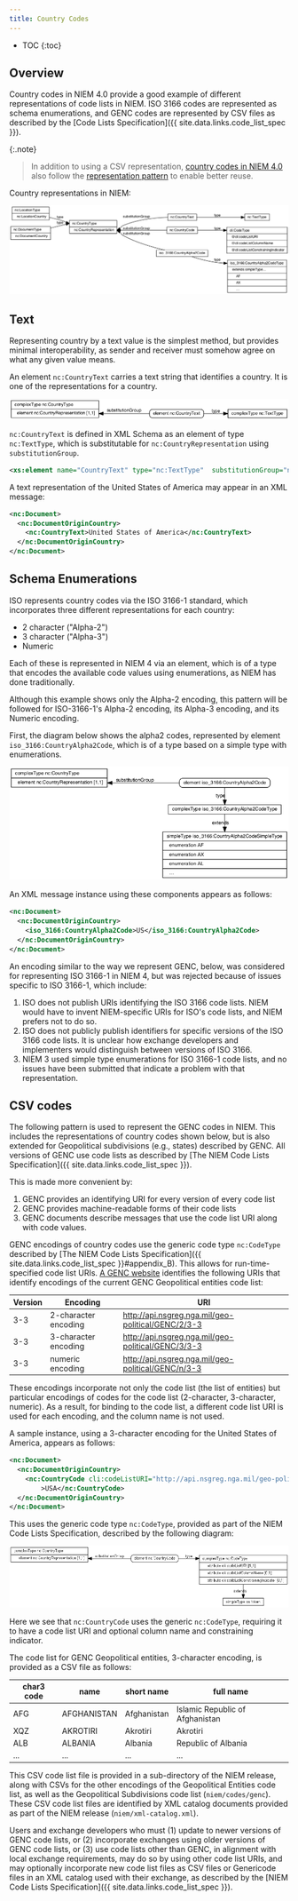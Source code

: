 ```yaml
---
title: Country Codes
---
```


- TOC
{:toc}

## Overview

Country codes in NIEM 4.0 provide a good example of different representations of code lists in NIEM.  ISO 3166 codes are represented as schema enumerations, and GENC codes are represented by CSV files as described by the [Code Lists Specification]({{ site.data.links.code_list_spec }}).

{:.note}
> In addition to using a CSV representation, [country codes in NIEM 4.0](/model/concepts/representation/country-codes/) also follow the [representation pattern](/model/concepts/representation/) to enable better reuse.

Country representations in NIEM:

![Country Representations](./schema.png)

## Text

Representing country by a text value is the simplest method, but provides minimal interoperability, as sender and receiver must somehow agree on what any given value means.

An element `nc:CountryText` carries a text string that identifies a country. It is one of the representations for a country.

![Text representation of country](schema-text.png "diagram of nc:CountryText")

`nc:CountryText` is defined in XML Schema as an element of type `nc:TextType`, which is substitutable for `nc:CountryRepresentation` using `substitutionGroup`.

```xml
<xs:element name="CountryText" type="nc:TextType"  substitutionGroup="nc:CountryRepresentation">
```

A text representation of the United States of America may appear in an XML message:

```xml
<nc:Document>
  <nc:DocumentOriginCountry>
    <nc:CountryText>United States of America</nc:CountryText>
  </nc:DocumentOriginCountry>
</nc:Document>
```

## Schema Enumerations

ISO represents country codes via the ISO 3166-1 standard, which incorporates three different representations for each country:

- 2 character ("Alpha-2")
- 3 character ("Alpha-3")
- Numeric

Each of these is represented in NIEM 4 via an element, which is of a type that encodes the available code values using enumerations, as NIEM has done traditionally.

Although this example shows only the Alpha-2 encoding, this pattern will be followed for ISO-3166-1's Alpha-2 encoding, its Alpha-3 encoding, and its Numeric encoding.

First, the diagram below shows the alpha2 codes, represented by element `iso_3166:CountryAlpha2Code`, which is of a type based on a simple type with enumerations.

![ISO 3166-1 2-character representation of country](schema-3166-2char.png)

An XML message instance using these components appears as follows:

```xml
<nc:Document>
  <nc:DocumentOriginCountry>
    <iso_3166:CountryAlpha2Code>US</iso_3166:CountryAlpha2Code>
  </nc:DocumentOriginCountry>
</nc:Document>
```

An encoding similar to the way we represent GENC, below, was considered for representing ISO 3166-1 in NIEM 4, but was rejected because of issues specific to ISO 3166-1, which include:

1. ISO does not publish URIs identifying the ISO 3166 code lists. NIEM would
   have to invent NIEM-specific URIs for ISO's code lists, and NIEM prefers not
   to do so.
1. ISO does not publicly publish identifiers for specific versions of the ISO
   3166 code lists. It is unclear how exchange developers and implementers would
   distinguish between versions of ISO 3166.
1. NIEM 3 used simple type enumerations for ISO 3166-1 code lists, and no issues
   have been submitted that indicate a problem with that representation.

## CSV codes

The following pattern is used to represent the GENC codes in NIEM. This includes the representations of country codes shown below, but is also extended for Geopolitical subdivisions (e.g., states) described by GENC.  All versions of GENC use code lists as described by [The NIEM Code Lists Specification]({{ site.data.links.code_list_spec }}).

This is made more convenient by:

1. GENC provides an identifying URI for every version of every code list
1. GENC provides machine-readable forms of their code lists
1. GENC documents describe messages that use the code list URI along with code
   values.

GENC encodings of country codes use the generic code type `nc:CodeType` described by [The NIEM Code Lists Specification]({{ site.data.links.code_list_spec }}#appendix_B). This allows for run-time-specified code list URIs. [A GENC website](https://nsgreg.nga.mil/genc/contentBaseline.jsp?authority=GENC) identifies the following URIs that identify encodings of the current GENC Geopolitical entities code list:

| Version | Encoding | URI |
| ------- | -------- | --- |
| 3-3 | 2-character encoding | <http://api.nsgreg.nga.mil/geo-political/GENC/2/3-3> |
| 3-3 | 3-character encoding | <http://api.nsgreg.nga.mil/geo-political/GENC/3/3-3> |
| 3-3 | numeric encoding | <http://api.nsgreg.nga.mil/geo-political/GENC/n/3-3> |

These encodings incorporate not only the code list (the list of entities) but particular encodings of codes for the code list (2-character, 3-character, numeric). As a result, for binding to the code list, a different code list URI is used for each encoding, and the column name is not used.

A sample instance, using a 3-character encoding for the United States of America, appears as follows:

```xml
<nc:Document>
  <nc:DocumentOriginCountry>
    <nc:CountryCode cli:codeListURI="http://api.nsgreg.nga.mil/geo-political/GENC/3/3-3"
        >USA</nc:CountryCode>
  </nc:DocumentOriginCountry>
</nc:Document>
```

This uses the generic code type `nc:CodeType`, provided as part of the NIEM Code Lists Specification, described by the following diagram:

![GENC 3-character representation of country](schema-code.png)

Here we see that `nc:CountryCode` uses the generic `nc:CodeType`, requiring it to have a code list URI and optional column name and constraining indicator.

The code list for GENC Geopolitical entities, 3-character encoding, is provided as a CSV file as follows:

char3 code | name | short name | full name
--- | ---- | ---- | --- |
AFG | AFGHANISTAN | Afghanistan | Islamic Republic of Afghanistan
XQZ | AKROTIRI | Akrotiri | Akrotiri
ALB | ALBANIA | Albania | Republic of Albania
... | ... | ... | ...

This CSV code list file is provided in a sub-directory of the NIEM release, along with CSVs for the other encodings of the Geopolitical Entities code list, as well as the Geopolitical Subdivisions code list (`niem/codes/genc`). These CSV code list files are identified by XML catalog documents provided as part of the NIEM release (`niem/xml-catalog.xml`).

Users and exchange developers who must (1) update to newer versions of GENC code lists, or (2) incorporate exchanges using older versions of GENC code lists, or (3) use code lists other than GENC, in alignment with local exchange requirements, may do so by using other code list URIs, and may optionally incorporate new code list files as CSV files or Genericode files in an XML catalog used with their exchange, as described by the [NIEM Code Lists Specification]({{ site.data.links.code_list_spec }}).
